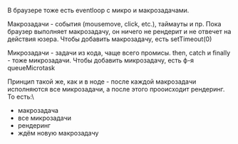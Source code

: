 В браузере тоже есть eventloop с микро и макрозадачами.

Макрозадачи - события (mousemove, click, etc.), таймауты и пр. Пока браузер выполняет макрозадачу, он ничего не рендерит и не отвечет
на действия юзера. Чтобы добавить макрозадачу, есть setTimeout(0)

Микрозадачи - задачи из кода, чаще всего промисы. then, catch и finally - тоже микрозадачи.
Чтобы добавить микрозадачу, есть ф-я queueMicrotask

Принцип такой же, как и в ноде - после каждой макрозадачи исполняются все микрозадачи, а после этого прооисходит рендеринг.
То есть:\
 - макрозадача
 - все микрозадачи
 - рендеринг
 - ждём новую макрозадачу

